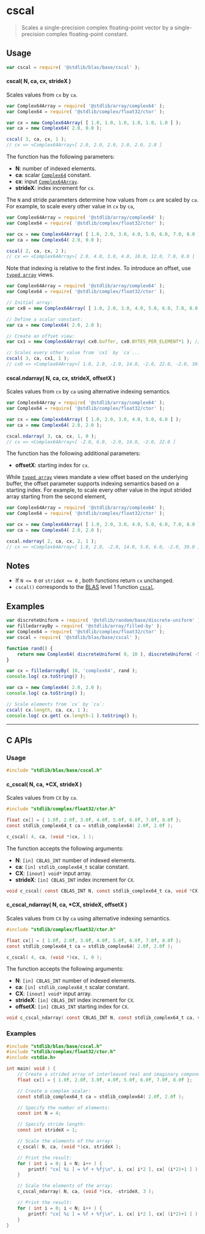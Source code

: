 <!--

@license Apache-2.0

Copyright (c) 2024 The Stdlib Authors.

Licensed under the Apache License, Version 2.0 (the "License");
you may not use this file except in compliance with the License.
You may obtain a copy of the License at

   http://www.apache.org/licenses/LICENSE-2.0

Unless required by applicable law or agreed to in writing, software
distributed under the License is distributed on an "AS IS" BASIS,
WITHOUT WARRANTIES OR CONDITIONS OF ANY KIND, either express or implied.
See the License for the specific language governing permissions and
limitations under the License.

-->

# cscal

> Scales a single-precision complex floating-point vector by a single-precision complex floating-point constant.

<section class="usage">

## Usage

```javascript
var cscal = require( '@stdlib/blas/base/cscal' );
```

#### cscal( N, ca, cx, strideX )

Scales values from `cx` by `ca`.

```javascript
var Complex64Array = require( '@stdlib/array/complex64' );
var Complex64 = require( '@stdlib/complex/float32/ctor' );

var cx = new Complex64Array( [ 1.0, 1.0, 1.0, 1.0, 1.0, 1.0 ] );
var ca = new Complex64( 2.0, 0.0 );

cscal( 3, ca, cx, 1 );
// cx => <Complex64Array>[ 2.0, 2.0, 2.0, 2.0, 2.0, 2.0 ]
```

The function has the following parameters:

-   **N**: number of indexed elements.
-   **ca**: scalar [`Complex64`][@stdlib/complex/float32/ctor] constant.
-   **cx**: input [`Complex64Array`][@stdlib/array/complex64].
-   **strideX**: index increment for `cx`.

The `N` and stride parameters determine how values from `cx` are scaled by `ca`. For example, to scale every other value in `cx` by `ca`,

```javascript
var Complex64Array = require( '@stdlib/array/complex64' );
var Complex64 = require( '@stdlib/complex/float32/ctor' );

var cx = new Complex64Array( [ 1.0, 2.0, 3.0, 4.0, 5.0, 6.0, 7.0, 8.0 ] );
var ca = new Complex64( 2.0, 0.0 );

cscal( 2, ca, cx, 2 );
// cx => <Complex64Array>[ 2.0, 4.0, 3.0, 4.0, 10.0, 12.0, 7.0, 8.0 ]
```

Note that indexing is relative to the first index. To introduce an offset, use [`typed array`][mdn-typed-array] views.

<!-- eslint-disable stdlib/capitalized-comments -->

```javascript
var Complex64Array = require( '@stdlib/array/complex64' );
var Complex64 = require( '@stdlib/complex/float32/ctor' );

// Initial array:
var cx0 = new Complex64Array( [ 1.0, 2.0, 3.0, 4.0, 5.0, 6.0, 7.0, 8.0 ] );

// Define a scalar constant:
var ca = new Complex64( 2.0, 2.0 );

// Create an offset view:
var cx1 = new Complex64Array( cx0.buffer, cx0.BYTES_PER_ELEMENT*1 ); // start at 2nd element

// Scales every other value from `cx1` by `ca`...
cscal( 3, ca, cx1, 1 );
// cx0 => <Complex64Array>[ 1.0, 2.0, -2.0, 14.0, -2.0, 22.0, -2.0, 30.0 ]
```

#### cscal.ndarray( N, ca, cx, strideX, offsetX )

Scales values from `cx` by `ca` using alternative indexing semantics.

```javascript
var Complex64Array = require( '@stdlib/array/complex64' );
var Complex64 = require( '@stdlib/complex/float32/ctor' );

var cx = new Complex64Array( [ 1.0, 2.0, 3.0, 4.0, 5.0, 6.0 ] );
var ca = new Complex64( 2.0, 2.0 );

cscal.ndarray( 3, ca, cx, 1, 0 );
// cx => <Complex64Array>[ -2.0, 6.0, -2.0, 14.0, -2.0, 22.0 ]
```

The function has the following additional parameters:

-   **offsetX**: starting index for `cx`.

While [`typed array`][mdn-typed-array] views mandate a view offset based on the underlying buffer, the offset parameter supports indexing semantics based on a starting index. For example, to scale every other value in the input strided array starting from the second element,

```javascript
var Complex64Array = require( '@stdlib/array/complex64' );
var Complex64 = require( '@stdlib/complex/float32/ctor' );

var cx = new Complex64Array( [ 1.0, 2.0, 3.0, 4.0, 5.0, 6.0, 7.0, 8.0 ] );
var ca = new Complex64( 2.0, 2.0 );

cscal.ndarray( 2, ca, cx, 2, 1 );
// cx => <Complex64Array>[ 1.0, 2.0, -2.0, 14.0, 5.0, 6.0, -2.0, 30.0 ]
```

</section>

<!-- /.usage -->

<section class="notes">

## Notes

-   If `N <= 0` or `strideX <= 0` , both functions return `cx` unchanged.
-   `cscal()` corresponds to the [BLAS][blas] level 1 function [`cscal`][cscal].

</section>

<!-- /.notes -->

<section class="examples">

## Examples

<!-- eslint no-undef: "error" -->

```javascript
var discreteUniform = require( '@stdlib/random/base/discrete-uniform' );
var filledarrayBy = require( '@stdlib/array/filled-by' );
var Complex64 = require( '@stdlib/complex/float32/ctor' );
var cscal = require( '@stdlib/blas/base/cscal' );

function rand() {
    return new Complex64( discreteUniform( 0, 10 ), discreteUniform( -5, 5 ) );
}

var cx = filledarrayBy( 10, 'complex64', rand );
console.log( cx.toString() );

var ca = new Complex64( 2.0, 2.0 );
console.log( ca.toString() );

// Scale elements from `cx` by `ca`:
cscal( cx.length, ca, cx, 1 );
console.log( cx.get( cx.length-1 ).toString() );
```

</section>

<!-- /.examples -->

<!-- C interface documentation. -->

* * *

<section class="c">

## C APIs

<!-- Section to include introductory text. Make sure to keep an empty line after the intro `section` element and another before the `/section` close. -->

<section class="intro">

</section>

<!-- /.intro -->

<!-- C usage documentation. -->

<section class="usage">

### Usage

```c
#include "stdlib/blas/base/cscal.h"
```

#### c_cscal( N, ca, \*CX, strideX )

Scales values from `CX` by `ca`.

```c
#include "stdlib/complex/float32/ctor.h"

float cx[] = { 1.0f, 2.0f, 3.0f, 4.0f, 5.0f, 6.0f, 7.0f, 8.0f };
const stdlib_complex64_t ca = stdlib_complex64( 2.0f, 2.0f );

c_cscal( 4, ca, (void *)cx, 1 );
```

The function accepts the following arguments:

-   **N**: `[in] CBLAS_INT` number of indexed elements.
-   **ca**: `[in] stdlib_complex64_t` scalar constant.
-   **CX**: `[inout] void*` input array.
-   **strideX**: `[in] CBLAS_INT` index increment for `CX`.

```c
void c_cscal( const CBLAS_INT N, const stdlib_complex64_t ca, void *CX, const CBLAS_INT strideX );
```

#### c_cscal_ndarray( N, ca, \*CX, strideX, offsetX )

Scales values from `CX` by `ca` using alternative indexing semantics.

```c
#include "stdlib/complex/float32/ctor.h"

float cx[] = { 1.0f, 2.0f, 3.0f, 4.0f, 5.0f, 6.0f, 7.0f, 8.0f };
const stdlib_complex64_t ca = stdlib_complex64( 2.0f, 2.0f );

c_cscal( 4, ca, (void *)cx, 1, 0 );
```

The function accepts the following arguments:

-   **N**: `[in] CBLAS_INT` number of indexed elements.
-   **ca**: `[in] stdlib_complex64_t` scalar constant.
-   **CX**: `[inout] void*` input array.
-   **strideX**: `[in] CBLAS_INT` index increment for `CX`.
-   **offsetX**: `[in] CBLAS_INT` starting index for `CX`.

```c
void c_cscal_ndarray( const CBLAS_INT N, const stdlib_complex64_t ca, void *CX, const CBLAS_INT strideX, const CBLAS_INT offsetX );
```

</section>

<!-- /.usage -->

<!-- C API usage notes. Make sure to keep an empty line after the `section` element and another before the `/section` close. -->

<section class="notes">

</section>

<!-- /.notes -->

<!-- C API usage examples. -->

<section class="examples">

### Examples

```c
#include "stdlib/blas/base/cscal.h"
#include "stdlib/complex/float32/ctor.h"
#include <stdio.h>

int main( void ) {
    // Create a strided array of interleaved real and imaginary components:
    float cx[] = { 1.0f, 2.0f, 3.0f, 4.0f, 5.0f, 6.0f, 7.0f, 8.0f };

    // Create a complex scalar:
    const stdlib_complex64_t ca = stdlib_complex64( 2.0f, 2.0f );

    // Specify the number of elements:
    const int N = 4;

    // Specify stride length:
    const int strideX = 1;

    // Scale the elements of the array:
    c_cscal( N, ca, (void *)cx, strideX );

    // Print the result:
    for ( int i = 0; i < N; i++ ) {
        printf( "cx[ %i ] = %f + %fj\n", i, cx[ i*2 ], cx[ (i*2)+1 ] );
    }

    // Scale the elements of the array:
    c_cscal_ndarray( N, ca, (void *)cx, -strideX, 3 );

    // Print the result:
    for ( int i = 0; i < N; i++ ) {
        printf( "cx[ %i ] = %f + %fj\n", i, cx[ i*2 ], cx[ (i*2)+1 ] );
    }
}
```

</section>

<!-- /.examples -->

</section>

<!-- /.c -->

<!-- Section for related `stdlib` packages. Do not manually edit this section, as it is automatically populated. -->

<section class="related">

</section>

<!-- /.related -->

<!-- Section for all links. Make sure to keep an empty line after the `section` element and another before the `/section` close. -->

<section class="links">

[blas]: http://www.netlib.org/blas

[cscal]: http://www.netlib.org/lapack/explore-html/da/df6/group__complex__blas__level1.html

[mdn-typed-array]: https://developer.mozilla.org/en-US/docs/Web/JavaScript/Reference/Global_Objects/TypedArray

[@stdlib/array/complex64]: https://github.com/stdlib-js/stdlib/tree/develop/lib/node_modules/%40stdlib/array/complex64

[@stdlib/complex/float32/ctor]: https://github.com/stdlib-js/stdlib/tree/develop/lib/node_modules/%40stdlib/complex/float32/ctor

</section>

<!-- /.links -->
